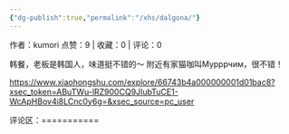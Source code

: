 ```yaml
---
{"dg-publish":true,"permalink":"/xhs/dalgona/"}
---
```


作者：kumori
点赞：9   |   收藏：0   |   评论：0

韩餐，老板是韩国人，味道挺不错的～
附近有家猫咖叫Мурррчим，很不错！

https://www.xiaohongshu.com/explore/66743b4a000000001d01bac8?xsec_token=ABuTWu-lRZ900CQ9JIubTuCE1-WcApHBov4i8LCnc0y6g=&xsec_source=pc_user

评论区：===========

